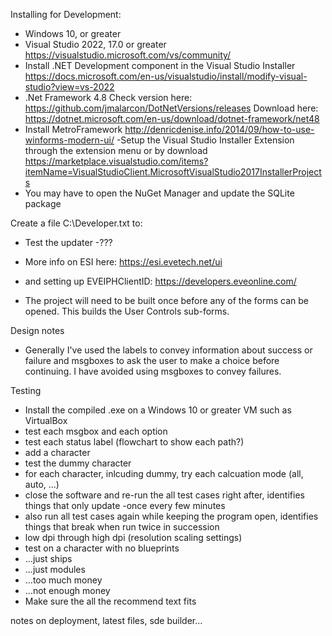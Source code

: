 Installing for Development:
- Windows 10, or greater
- Visual Studio 2022, 17.0 or greater
https://visualstudio.microsoft.com/vs/community/
- Install .NET Development component in the Visual Studio Installer
https://docs.microsoft.com/en-us/visualstudio/install/modify-visual-studio?view=vs-2022
- .Net Framework 4.8
Check version here: https://github.com/jmalarcon/DotNetVersions/releases
Download here: https://dotnet.microsoft.com/en-us/download/dotnet-framework/net48
- Install MetroFramework
http://denricdenise.info/2014/09/how-to-use-winforms-modern-ui/
-Setup the Visual Studio Installer Extension through the extension menu or by download
https://marketplace.visualstudio.com/items?itemName=VisualStudioClient.MicrosoftVisualStudio2017InstallerProjects
- You may have to open the NuGet Manager and update the SQLite package

Create a file C:\Developer.txt to:
- Test the updater
-???

- More info on ESI here: https://esi.evetech.net/ui
- and setting up EVEIPHClientID: https://developers.eveonline.com/
- The project will need to be built once before any of the forms can be opened. This builds the User Controls sub-forms. 

Design notes
- Generally I've used the labels to convey information about success or failure and msgboxes to ask the user to make a choice before continuing. I have avoided using msgboxes to convey failures.

Testing
- Install the compiled .exe on a Windows 10 or greater VM such as VirtualBox
- test each msgbox and each option
- test each status label (flowchart to show each path?)
- add a character
- test the dummy character
- for each character, inlcuding dummy, try each calcuation mode (all, auto, ...)
- close the software and re-run the all test cases right after, identifies things that only update -once every few minutes
- also run all test cases again while keeping the program open, identifies things that break when run twice in succession
- low dpi through high dpi (resolution scaling settings)
- test on a character with no blueprints
- ...just ships
- ...just modules
- ...too much money
- ...not enough money
- Make sure the all the recommend text fits

notes on deployment, latest files, sde builder...